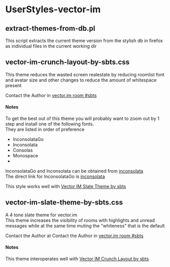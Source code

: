 # UserStyles-vector-im


## extract-themes-from-db.pl
  This script extracts the current theme version from the stylish db in firefox as individual files in the current working dir

## vector-im-crunch-layout-by-sbts.css
  This theme reduces the wasted screen realestate by reducing roomlist font and avatar size and other changes to reduce the amount of whitespace present

  Contact the Author in [vector.im room #sbts](https://vector.im/#/room/#sbts:matrix.org)

#### Notes
To get the best out of this theme you will probably want to zoom out by 1 step and install one of the following fonts.<br>
They are listed in order of preference
- InconsolataGo
- Inconsolata
- Consolas
- Monospace
-


  InconsolataGo and Inconsolata can be obtained from [inconsolata](http://levien.com/type/myfonts/inconsolata.html)<br>
  The direct link for InconsolataGo is [inconsolata](http://levien.com/type/myfonts/inconsolata)


  This style works well with
  [Vector IM Slate Theme by sbts](https://userstyles.org/styles/126879/vector-im-slate-theme-by-sbts)


## vector-im-slate-theme-by-sbts.css
  A 4 tone slate theme for vector.im<br>
  This theme increases the visibility of rooms with highlights and unread messages while at the same time muting the "whiteness" that is the default

  Contact the Author at
  Contact the Author in [vector.im room #sbts](https://vector.im/#/room/#sbts:matrix.org)

#### Notes
  This theme interoperates well with
  [Vector IM Crunch Layout by sbts](https://userstyles.org/styles/126880/vector-im-crunch-layout-by-sbts)

